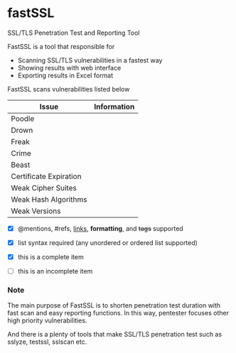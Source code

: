 # fastSSL
SSL/TLS Penetration Test and Reporting Tool

FastSSL is a tool that responsible for

* Scanning SSL/TLS vulnerabilities in a fastest way
* Showing results with web interface
* Exporting results in Excel format

FastSSL scans vulnerabilities listed below

| Issue         | Information |
| ------------- | ----------- |
| Poodle        |             |
| Drown         |             |
| Freak         |             |
| Crime         |             |
| Beast         |             |
| Certificate Expiration        |             |
| Weak Cipher Suites        |             |
| Weak Hash Algorithms        |             |
| Weak Versions        |             |

- [x] @mentions, #refs, [links](), **formatting**, and <del>tags</del> supported
- [x] list syntax required (any unordered or ordered list supported)
- [x] this is a complete item
- [ ] this is an incomplete item


### Note
The main purpose of FastSSL is to shorten penetration test duration with fast scan and easy reporting functions. In this way, pentester focuses other high priority vulnerabilities.

And there is a plenty of tools that make SSL/TLS penetration test such as sslyze, testssl, sslscan etc. 
